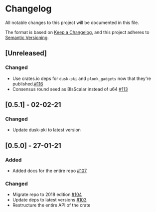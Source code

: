 # Changelog

All notable changes to this project will be documented in this file.

The format is based on [Keep a Changelog](https://keepachangelog.com/en/1.0.0/),
and this project adheres to [Semantic Versioning](https://semver.org/spec/v2.0.0.html).

## [Unreleased]

### Changed

- Use crates.io deps for `dusk-pki` and `plonk_gadgets` now that they're published.[#116](https://github.com/dusk-network/dusk-blindbid/issues/116)
- Consensus round seed as BlsScalar instead of u64 [#113](https://github.com/dusk-network/dusk-blindbid/issues/113)

## [0.5.1] - 02-02-21

### Changed

- Update dusk-pki to latest version

## [0.5.0] - 27-01-21

### Added

- Added docs for the entire repo [#107](https://github.com/dusk-network/dusk-blindbid/issues/107)

### Changed

- Migrate repo to 2018 edition [#104](https://github.com/dusk-network/dusk-blindbid/issues/104)
- Update deps to latest versions [#103](https://github.com/dusk-network/dusk-blindbid/issues/103)
- Restructure the entire API of the crate
